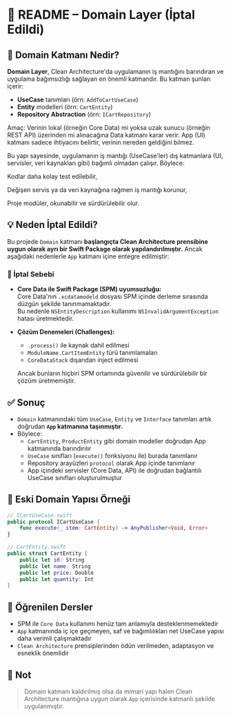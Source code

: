 
# 📄 README – Domain Layer (İptal Edildi)

## 🧱 Domain Katmanı Nedir?

**Domain Layer**, Clean Architecture'da uygulamanın iş mantığını barındıran ve uygulama bağımsızlığı sağlayan en önemli katmandır. Bu katman şunları içerir:

- **UseCase** tanımları (örn: `AddToCartUseCase`)
- **Entity** modelleri (örn: `CartEntity`)
- **Repository Abstraction** (örn: `ICartRepository`)

Amaç:
Verinin lokal (örneğin Core Data) mi yoksa uzak sunucu (örneğin REST API) üzerinden mi alınacağına Data katmanı karar verir. App (UI) katmanı sadece ihtiyacını belirtir, verinin nereden geldiğini bilmez.

Bu yapı sayesinde, uygulamanın iş mantığı (UseCase'ler) dış katmanlara (UI, servisler, veri kaynakları gibi) bağımlı olmadan çalışır. Böylece:

Kodlar daha kolay test edilebilir,

Değişen servis ya da veri kaynağına rağmen iş mantığı korunur,

Proje modüler, okunabilir ve sürdürülebilir olur.

## 💡 Neden İptal Edildi?

Bu projede `Domain` katmanı **başlangıçta Clean Architecture prensibine uygun olarak ayrı bir Swift Package olarak yapılandırılmıştır.** Ancak aşağıdaki nedenlerle `App` katmanı içine entegre edilmiştir:

### 🚫 İptal Sebebi

- **Core Data ile Swift Package (SPM) uyumsuzluğu:**  
  Core Data'nın `.xcdatamodeld` dosyası SPM içinde derleme sırasında düzgün şekilde tanınmamaktadır.  
  Bu nedenle `NSEntityDescription` kullanımı `NSInvalidArgumentException` hatası üretmektedir.

- **Çözüm Denemeleri (Challenges):**  
  - `.process()` ile kaynak dahil edilmesi
  - `ModuleName.CartItemEntity` türü tanımlamaları
  - `CoreDataStack` dışarıdan inject edilmesi

  Ancak bunların hiçbiri SPM ortamında güvenilir ve sürdürülebilir bir çözüm üretmemiştir.

## ✅ Sonuç

- `Domain` katmanındaki tüm `UseCase`, `Entity` ve `Interface` tanımları artık doğrudan **`App` katmanına taşınmıştır.**
- Böylece:
  - `CartEntity`, `ProductEntity` gibi domain modeller doğrudan App katmanında barındırılır
  - `UseCase` sınıfları (`execute()` fonksiyonu ile) burada tanımlanır
  - Repository arayüzleri `protocol` olarak App içinde tanımlanır
  - App içindeki servisler (Core Data, API) ile doğrudan bağlantılı UseCase sınıfları oluşturulmuştur

## 📂 Eski Domain Yapısı Örneği

```swift
// ICartUseCase.swift
public protocol ICartUseCase {
    func execute(_ item: CartEntity) -> AnyPublisher<Void, Error>
}
```

```swift
// CartEntity.swift
public struct CartEntity {
    public let id: String
    public let name: String
    public let price: Double
    public let quantity: Int
}
```

## 🧠 Öğrenilen Dersler

- SPM ile `Core Data` kullanımı henüz tam anlamıyla desteklenmemektedir
- `App` katmanında iç içe geçmeyen, saf ve bağımlılıkları net UseCase yapısı daha verimli çalışmaktadır
- `Clean Architecture` prensiplerinden ödün verilmeden, adaptasyon ve esneklik önemlidir

## 📌 Not

> Domain katmanı kaldırılmış olsa da mimari yapı halen Clean Architecture mantığına uygun olarak `App` içerisinde katmanlı şekilde uygulanmıştır.
